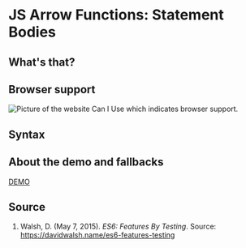 # JS Arrow Functions: Statement Bodies
## What's that?

## Browser support
![Picture of the website Can I Use which indicates browser support.](https://github.com/ChanelZM/browser-technologies/blob/master/Week2/JS_promises/CanIUse_arrow.png)

## Syntax

## About the demo and fallbacks
[DEMO](https://chanelzm.github.io/browser-technologies/Week2/JS_promises/)

## Source
1. Walsh, D. (May 7, 2015). *ES6: Features By Testing*. Source: https://davidwalsh.name/es6-features-testing
